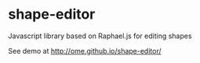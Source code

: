 # shape-editor

Javascript library based on Raphael.js for editing shapes

See demo at http://ome.github.io/shape-editor/
